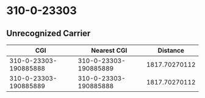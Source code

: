 # 310-0-23303
## Unrecognized Carrier


| CGI | Nearest CGI | Distance |
|-----|-------------|----------|
| 310-0-23303-190885888 | 310-0-23303-190885889 | 1817.70270112 |
| 310-0-23303-190885889 | 310-0-23303-190885888 | 1817.70270112 |
